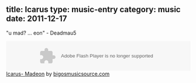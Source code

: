 title: Icarus
type: music-entry
category: music
date: 2011-12-17
---
"u mad? ... eon" - Deadmau5

<object height="81" width="100%"> <param name="movie" value="https://player.soundcloud.com/player.swf?url=http%3A%2F%2Fapi.soundcloud.com%2Ftracks%2F31095318"></param> <param name="allowscriptaccess" value="always"></param> <embed allowscriptaccess="always" height="81" src="https://player.soundcloud.com/player.swf?url=http%3A%2F%2Fapi.soundcloud.com%2Ftracks%2F31095318" type="application/x-shockwave-flash" width="100%"></embed> </object>  <span><a
href="http://soundcloud.com/bigosmusicsource-com-7/icarus-madeon">Icarus- Madeon</a> by <a href="http://soundcloud.com/bigosmusicsource-com-7">bigosmusicsource.com</a></span> 
